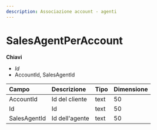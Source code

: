 ```yaml
---
description: Associazione account - agenti
---
```


# SalesAgentPerAccount

**Chiavi**

* _Id_
* AccountId, SalesAgentId

| Campo | Descrizione | Tipo | Dimensione |
| :--- | :--- | :--- | :--- |
| AccountId | Id del cliente | text | 50 |
| Id | Id | text | 50 |
| SalesAgentId | Id dell'agente | text | 50 |


